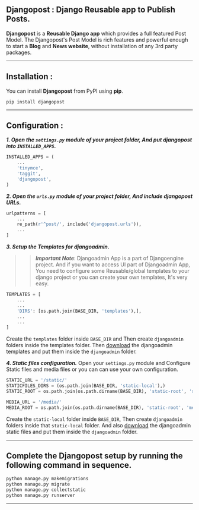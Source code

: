 ## Djangopost : Django Reusable app to Publish Posts.

**Djangopost** is a **Reusable Django app** which provides a full featured Post Model. The Djangopost's Post Model is rich features and powerful enough to start a **Blog** and **News website**, without installation of any 3rd party packages.
___

## Installation :
You can install **Djangopost** from PyPI using **pip**.

``` pip install djangopost ```
___

## Configuration :
***1. Open the ```settings.py``` module of your project folder, And put djangopost into ```INSTALLED_APPS```.***
```python
INSTALLED_APPS = (
    ...
    'tinymce',
    'taggit',
    'djangopost',
)
```

***2. Open the ```urls.py``` module of your project folder, And include djangopost URLs.***
```python
urlpatterns = [
    ...
    re_path(r'^post/', include('djangopost.urls')),
    ...
]
```

***3. Setup the Templates for djangoadmin.***
>> ***Important Note***: Djangoadmin App is a part of Djangoengine project. And if you want to access UI part of Djangoadmin App, You need to configure some Reusable/global templates to your django project or you can create your own templates, It's very easy.
```python
TEMPLATES = [
    ...
    ...
    'DIRS': [os.path.join(BASE_DIR, 'templates'),],
    ...
    ...
]
```

Create the ```templates``` folder inside ```BASE_DIR``` and Then create ```djangoadmin``` folders inside the templates folder.
Then [download](https://www.dropbox.com/sh/na4tzfewub5mhe5/AABmyPHZ3KFZSpC7lH9Uvl5Ya?dl=0) the djangoadmin templates and put them inside the ```djangoadmin``` folder.

***4. Static files configuration.***
Open your ```settings.py``` module and Configure Static files and media files or you can can use your own configuration.
```python
STATIC_URL = '/static/'
STATICFILES_DIRS = (os.path.join(BASE_DIR, 'static-local'),)
STATIC_ROOT = os.path.join(os.path.dirname(BASE_DIR), 'static-root', 'static')

MEDIA_URL = '/media/'
MEDIA_ROOT = os.path.join(os.path.dirname(BASE_DIR), 'static-root', 'media')
```

Create the ```static-local``` folder inside ```BASE_DIR```, Then create ```djangoadmin``` folders inside that ```static-local``` folder.
And also [download](https://www.dropbox.com/sh/1jjul5c7kauas3o/AACeEf_OqpnzTe_iqK-r3SNMa?dl=0) the djangoadmin static files and put them inside the ```djangoadmin``` folder.
___

## Complete the Djangopost setup by running the following command in sequence.
```python
python manage.py makemigrations
python manage.py migrate
python manage.py collectstatic
python manage.py runserver
```
___
